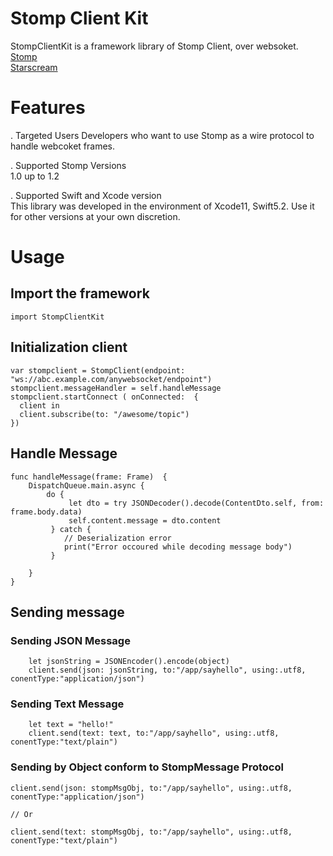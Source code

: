 # Stomp Client Kit

StompClientKit is a framework library of Stomp Client, over websoket.   
[ Stomp ](https://stomp.github.io/)   
[ Starscream](https://github.com/daltoniam/Starscream)   

# Features

   . Targeted Users
       Developers who want to use Stomp as a wire protocol to handle webcoket frames.   
 
   . Supported Stomp Versions   
       1.0 up to 1.2
       
   .  Supported Swift and Xcode version   
       This library was developed in the environment of Xcode11, Swift5.2. Use it for other versions at your own discretion.

# Usage
## Import the framework

```
import StompClientKit
```
## Initialization client
```
var stompclient = StompClient(endpoint: "ws://abc.example.com/anywebsocket/endpoint")
stompclient.messageHandler = self.handleMessage
stompclient.startConnect ( onConnected:  {
  client in
  client.subscribe(to: "/awesome/topic")
})
```

## Handle Message
```
func handleMessage(frame: Frame)  {
    DispatchQueue.main.async {
        do {
             let dto = try JSONDecoder().decode(ContentDto.self, from: frame.body.data)
             self.content.message = dto.content
         } catch {
            // Deserialization error         
            print("Error occoured while decoding message body")
         }
                
    }
}
```

## Sending message
### Sending JSON Message
```
    let jsonString = JSONEncoder().encode(object)
    client.send(json: jsonString, to:"/app/sayhello", using:.utf8, conentType:"application/json")
```

### Sending Text Message
```
    let text = "hello!"
    client.send(text: text, to:"/app/sayhello", using:.utf8, conentType:"text/plain")
```

### Sending by Object conform to StompMessage Protocol
```
client.send(json: stompMsgObj, to:"/app/sayhello", using:.utf8, conentType:"application/json")

// Or

client.send(text: stompMsgObj, to:"/app/sayhello", using:.utf8, conentType:"text/plain")
```




